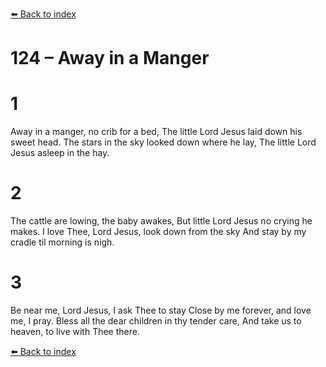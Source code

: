 [⬅️ Back to index](../README.md)

# 124 – Away in a Manger


# 1
Away in a manger, no crib for a bed,
The little Lord Jesus laid down his sweet head.
The stars in the sky looked down where he lay,
The little Lord Jesus asleep in the hay.

# 2
The cattle are lowing, the baby awakes,
But little Lord Jesus no crying he makes.
I love Thee, Lord Jesus, look down from the sky
And stay by my cradle til morning is nigh.

# 3
Be near me, Lord Jesus, I ask Thee to stay
Close by me forever, and love me, I pray.
Bless all the dear children in thy tender care,
And take us to heaven, to live with Thee there.

[⬅️ Back to index](../README.md)
